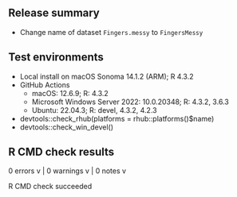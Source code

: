## Release summary

- Change name of dataset `Fingers.messy` to `FingersMessy`

## Test environments

- Local install on macOS Sonoma 14.1.2 (ARM); R 4.3.2
- GitHub Actions
  - macOS: 12.6.9; R: 4.3.2
  - Microsoft Windows Server 2022: 10.0.20348; R: 4.3.2, 3.6.3
  - Ubuntu: 22.04.3; R: devel, 4.3.2, 4.2.3
- devtools::check_rhub(platforms = rhub::platforms()$name)
- devtools::check_win_devel()

## R CMD check results

0 errors v | 0 warnings v | 0 notes v

R CMD check succeeded

